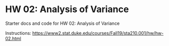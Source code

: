 # HW 02: Analysis of Variance

Starter docs and code for HW 02: Analysis of Variance

Instructions: https://www2.stat.duke.edu/courses/Fall19/sta210.001/hw/hw-02.html
